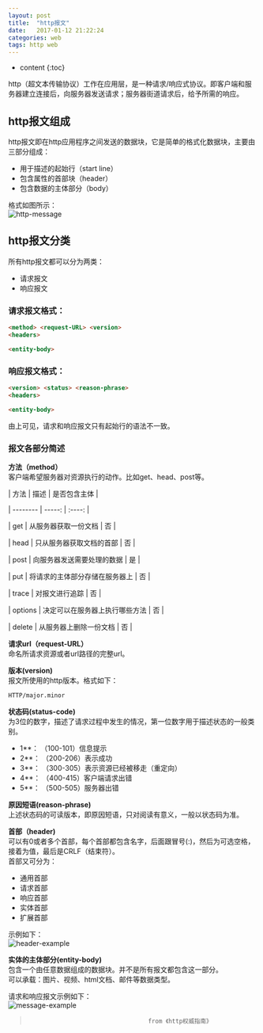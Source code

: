 ```yaml
---
layout: post
title:  "http报文"
date:   2017-01-12 21:22:24
categories: web
tags: http web
---
```


* content
{:toc}

http（超文本传输协议）工作在应用层，是一种请求/响应式协议。即客户端和服务器建立连接后，向服务器发送请求；服务器街道请求后，给予所需的响应。  




## http报文组成  

http报文即在http应用程序之间发送的数据块，它是简单的格式化数据块，主要由三部分组成：  

* 用于描述的起始行（start line）  
* 包含属性的首部块（header）  
* 包含数据的主体部分（body）  

格式如图所示：  
![http-message]({{"/css/pics/http-message.png"}})   

## http报文分类  

所有http报文都可以分为两类：  

* 请求报文    
* 响应报文  

### 请求报文格式：  

```html  
<method> <request-URL> <version>
<headers>  

<entity-body>  
```  

### 响应报文格式：  
```html  
<version> <status> <reason-phrase>
<headers>  

<entity-body>  
```  

由上可见，请求和响应报文只有起始行的语法不一致。  

### 报文各部分简述  

**方法（method）**  
客户端希望服务器对资源执行的动作。比如get、head、post等。  
  
| 方法        | 描述    |  是否包含主体  |    

| --------   | -----:   | :----: |  
  
| get        | 从服务器获取一份文档      |   否    |   
  
| head        | 只从服务器获取文档的首部      |   否    |   
  
| post        | 向服务器发送需要处理的数据     |   是    |    
  
| put        | 将请求的主体部分存储在服务器上      |   否    |   
  
| trace        | 对报文进行追踪      |   否    |   
  
| options        | 决定可以在服务器上执行哪些方法      |   否    |   
  
| delete        | 从服务器上删除一份文档      |   否    |   



**请求url（request-URL）**  
命名所请求资源或者url路径的完整url。  

**版本(version)**  
报文所使用的http版本。格式如下： 

```html     
HTTP/major.minor
```

**状态码(status-code)**   
为3位的数字，描述了请求过程中发生的情况，第一位数字用于描述状态的一般类别。 
   
* 1**： （100-101）信息提示      
* 2**： （200-206）表示成功      
* 3**： （300-305）表示资源已经被移走（重定向）    
* 4**： （400-415）客户端请求出错    
* 5**： （500-505）服务器出错     

**原因短语(reason-phrase)**  
上述状态码的可读版本，即原因短语，只对阅读有意义，一般以状态码为准。  

**首部（header)**  
可以有0或者多个首部，每个首部都包含名字，后面跟冒号(:)，然后为可选空格，接着为值，最后是CRLF（结束符）。   
首部又可分为：  

* 通用首部  
* 请求首部  
* 响应首部  
* 实体首部  
* 扩展首部  

示例如下：  
![header-example]({{"/css/pics/header-example.png"}}) 

**实体的主体部分(entity-body)**  
   包含一个由任意数据组成的数据块。并不是所有报文都包含这一部分。  
可以承载：图片、视频、html文档、邮件等数据类型。  

请求和响应报文示例如下：  
![message-example]({{"/css/pics/message-example.png"}})   

>                                       from 《http权威指南》




